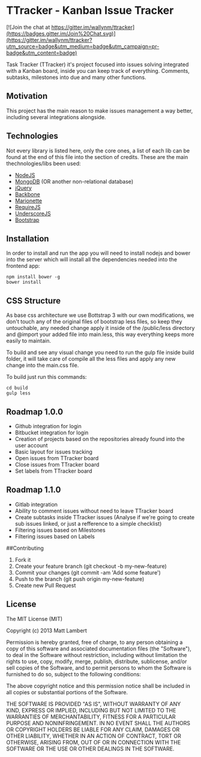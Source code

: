 # TTracker - Kanban Issue Tracker

[![Join the chat at https://gitter.im/wallynm/ttracker](https://badges.gitter.im/Join%20Chat.svg)](https://gitter.im/wallynm/ttracker?utm_source=badge&utm_medium=badge&utm_campaign=pr-badge&utm_content=badge)

Task Tracker (TTracker) it's project focused into issues solving integrated with a Kanban board, inside you can keep track of everything. Comments, subtasks, milestones into due and many other functions.

## Motivation

This project has the main reason to make issues management a way better, including several integrations alongside.

## Technologies
Not every library is listed here, only the core ones, a list of each lib can be found at the end of this file into the section of credits.
These are the main thechnologies/libs been used:

- [NodeJS](https://nodejs.org/)
- [MongoDB](https://mongodb.org/) (OR another non-relational database)
- [jQuery](https://jquery.com)
- [Backbone](http://backbonejs.org/)
- [Marionette](http://marionettejs.com/)
- [RequireJS](http://requirejs.org/)
- [UnderscoreJS](http://underscorejs.org/)
- [Bootstrap](http://getbootstrap.com/)



## Installation

In order to install and run the app you will need to install nodejs and bower into the server which will install all the dependencies needed into the frontend app:

    npm install bower -g
    bower install


## CSS Structure

As base css architecture we use Bottstrap 3 with our own modifications, we don't touch any of the original files of bootstrap less files, so keep they untouchable, any needed change apply it inside of the /public/less directory and @import your added file into main.less, this way everything keeps more easily to maintain.

To build and see any visual change you need to run the gulp file inside build folder, it will take care of compile all the less files and apply any new change into the main.css file.

To build just run this commands:

    cd build
    gulp less

## Roadmap 1.0.0

- Github integration for login
- Bitbucket integration for login
- Creation of projects based on the repositories already found into the user account
- Basic layout for issues tracking
- Open issues from TTracker board
- Close issues from TTracker board
- Set labels from TTracker board

## Roadmap 1.1.0

- Gitlab integration
- Ability to comment issues without need to leave TTracker board
- Create subtasks inside TTracker issues (Analyse if we're going to create sub issues linked, or just a refference to a simple checklist)
- Filtering issues based on Milestones
- Filtering issues based on Labels

##Contributing

1. Fork it
2. Create your feature branch (git checkout -b my-new-feature)
3. Commit your changes (git commit -am 'Add some feature')
4. Push to the branch (git push origin my-new-feature)
5. Create new Pull Request

## License

The MIT License (MIT)

Copyright (c) 2013 Matt Lambert

Permission is hereby granted, free of charge, to any person obtaining a copy of this software and associated documentation files (the "Software"), to deal in the Software without restriction, including without limitation the rights to use, copy, modify, merge, publish, distribute, sublicense, and/or sell copies of the Software, and to permit persons to whom the Software is furnished to do so, subject to the following conditions:

The above copyright notice and this permission notice shall be included in all copies or substantial portions of the Software.

THE SOFTWARE IS PROVIDED "AS IS", WITHOUT WARRANTY OF ANY KIND, EXPRESS OR IMPLIED, INCLUDING BUT NOT LIMITED TO THE WARRANTIES OF MERCHANTABILITY, FITNESS FOR A PARTICULAR PURPOSE AND NONINFRINGEMENT. IN NO EVENT SHALL THE AUTHORS OR COPYRIGHT HOLDERS BE LIABLE FOR ANY CLAIM, DAMAGES OR OTHER LIABILITY, WHETHER IN AN ACTION OF CONTRACT, TORT OR OTHERWISE, ARISING FROM, OUT OF OR IN CONNECTION WITH THE SOFTWARE OR THE USE OR OTHER DEALINGS IN THE SOFTWARE.

